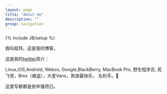 ```yaml
---
layout: page
title: "About me"
description: ""
group: navigation
---
```

{% include JB/setup %}

我叫程玮，这是我的博客。

这是我的[twitter](http://twitter.com/scwer)简介：

Linux,iOS,Android, Webos, Google,BlackBerry, MacBook Pro, 野生程序员, 死飞党，Bmx（被盗），大爱Vans，旅游最快乐， 左利手。

这里写都都是些牢骚而已。
